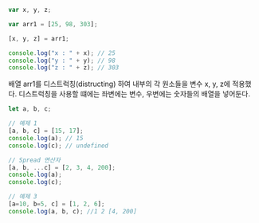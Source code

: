 ```javascript
var x, y, z;

var arr1 = [25, 98, 303];

[x, y, z] = arr1;

console.log("x : " + x); // 25
console.log("y : " + y); // 98
console.log("z : " + z); // 303
```

배열 arr1를 디스트럭칭(distructing) 하여 내부의 각 원소들을 
변수 x, y, z에 적용했다.
디스트럭칭을 사용할 떄에는 좌변에는 변수, 우변에는 숫자들의 배열을 넣어둔다.

```javascript
let a, b, c;

// 예제 1
[a, b, c] = [15, 17];
console.log(a); // 15
console.log(c); // undefined

// Spread 연산자
[a, b, ...c] = [2, 3, 4, 200];
console.log(a);
console.log(c);

// 예제 3
[a=10, b=5, c] = [1, 2, 6];
console.log(a, b, c); //1 2 [4, 200]
```

